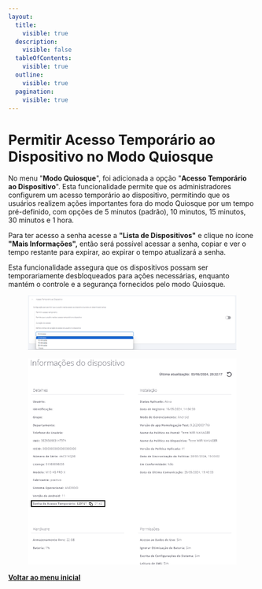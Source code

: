 ```yaml
---
layout:
  title:
    visible: true
  description:
    visible: false
  tableOfContents:
    visible: true
  outline:
    visible: true
  pagination:
    visible: true
---
```


# Permitir Acesso Temporário ao Dispositivo no Modo Quiosque

No menu "**Modo Quiosque**", foi adicionada a opção "**Acesso Temporário ao Dispositivo**". Esta funcionalidade permite que os administradores configurem um acesso temporário ao dispositivo, permitindo que os usuários realizem ações importantes fora do modo Quiosque por um tempo pré-definido, com opções de 5 minutos (padrão), 10 minutos, 15 minutos, 30 minutos e 1 hora.

Para ter acesso a senha acesse a **"Lista de Dispositivos"** e clique no ícone **"Mais Informações",** então será possível acessar a senha, copiar e ver o tempo restante para expirar, ao expirar o tempo atualizará a senha.

Esta funcionalidade assegura que os dispositivos possam ser temporariamente desbloqueados para ações necessárias, enquanto mantém o controle e a segurança fornecidos pelo modo Quiosque.

<figure><img src="../../.gitbook/assets/image (8).png" alt=""><figcaption></figcaption></figure>

<figure><img src="../../.gitbook/assets/Captura de tela 2024-06-03 180813 (1).png" alt=""><figcaption></figcaption></figure>

[**Voltar ao menu inicial**](./)
